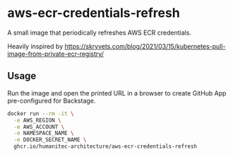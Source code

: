 # aws-ecr-credentials-refresh

A small image that periodically refreshes AWS ECR credentials.

Heavily inspired by <https://skryvets.com/blog/2021/03/15/kubernetes-pull-image-from-private-ecr-registry/>

## Usage

Run the image and open the printed URL in a browser to create GitHub App pre-configured for Backstage.

```bash
docker run --rm -it \
  -e AWS_REGION \
  -e AWS_ACCOUNT \
  -e NAMESPACE_NAME \
  -e DOCKER_SECRET_NAME \
  ghcr.io/humanitec-architecture/aws-ecr-credentials-refresh
```
